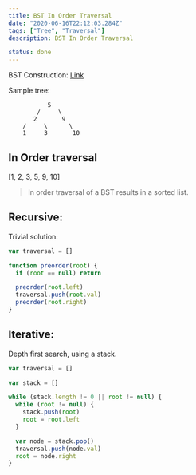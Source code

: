 ```yaml
---
title: BST In Order Traversal
date: "2020-06-16T22:12:03.284Z"
tags: ["Tree", "Traversal"]
description: BST In Order Traversal

status: done
---
```


BST Construction: [Link](/bst)

Sample tree:

```
           5
        /     \
       2       9
    /     \      \
    1     3       10
```

## In Order traversal

[1, 2, 3, 5, 9, 10]

> In order traversal of a BST results in a sorted list.

## Recursive:

Trivial solution:

```javascript
var traversal = []

function preorder(root) {
  if (root == null) return

  preorder(root.left)
  traversal.push(root.val)
  preorder(root.right)
}
```

## Iterative:

Depth first search, using a stack.

```javascript
var traversal = []

var stack = []

while (stack.length != 0 || root != null) {
  while (root != null) {
    stack.push(root)
    root = root.left
  }

  var node = stack.pop()
  traversal.push(node.val)
  root = node.right
}
```
